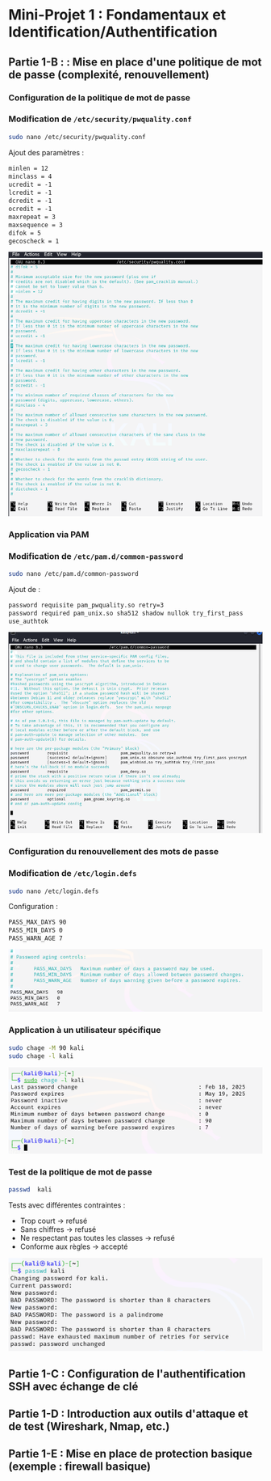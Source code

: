 # Mini-Projet 1 : Fondamentaux et Identification/Authentification

## Partie 1-B : : Mise en place d'une politique de mot de passe (complexité, renouvellement)

### Configuration de la politique de mot de passe
### Modification de `/etc/security/pwquality.conf`
```bash
sudo nano /etc/security/pwquality.conf
```
Ajout des paramètres :
```
minlen = 12
minclass = 4
ucredit = -1
lcredit = -1
dcredit = -1
ocredit = -1
maxrepeat = 3
maxsequence = 3
difok = 5
gecoscheck = 1
```
![screen1.png](./screenshots/screen1.png)

### Application via PAM
### Modification de `/etc/pam.d/common-password`
```bash
sudo nano /etc/pam.d/common-password
```
Ajout de :
```
password requisite pam_pwquality.so retry=3
password required pam_unix.so sha512 shadow nullok try_first_pass use_authtok
```
![screen2.png](./screenshots/screen2.png)

### Configuration du renouvellement des mots de passe
### Modification de `/etc/login.defs`
```bash
sudo nano /etc/login.defs
```
Configuration :
```
PASS_MAX_DAYS 90
PASS_MIN_DAYS 0
PASS_WARN_AGE 7
```
![screen3.png](./screenshots/screen3.png)

### Application à un utilisateur spécifique
```bash
sudo chage -M 90 kali
sudo chage -l kali
```
![screen4.png](./screenshots/screen4.png)

### Test de la politique de mot de passe
```bash
passwd  kali
```
Tests avec différentes contraintes :
- Trop court → refusé
- Sans chiffres → refusé
- Ne respectant pas toutes les classes → refusé
- Conforme aux règles → accepté

![screen5.png](./screenshots/screen5.png)


## Partie 1-C : Configuration de l'authentification SSH avec échange de clé


## Partie 1-D : Introduction aux outils d'attaque et de test (Wireshark, Nmap, etc.)


## Partie 1-E : Mise en place de protection basique (exemple : firewall basique)

